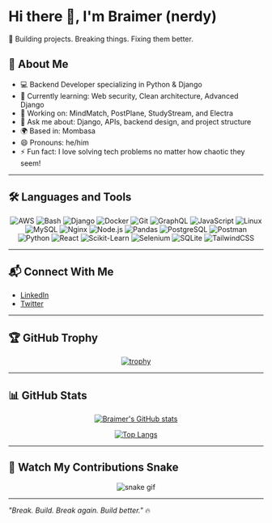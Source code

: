 # Hi there 👋, I'm Braimer (nerdy)

🚀 Building projects. Breaking things. Fixing them better.

## 🧠 About Me
- 💻 Backend Developer specializing in Python & Django
- 🌱 Currently learning: Web security, Clean architecture, Advanced Django
- 🔭 Working on: MindMatch, PostPlane, StudyStream, and Electra
- 💬 Ask me about: Django, APIs, backend design, and project structure
- 🌍 Based in: Mombasa
- 😄 Pronouns: he/him
- ⚡ Fun fact: I love solving tech problems no matter how chaotic they seem!

---

## 🛠️ Languages and Tools

<div align="center" style="flex-wrap: wrap;">

![AWS](https://img.shields.io/badge/AWS-232F3E?style=for-the-badge&logo=amazonaws&logoColor=white)
![Bash](https://img.shields.io/badge/Bash-4EAA25?style=for-the-badge&logo=gnubash&logoColor=white)
![Django](https://img.shields.io/badge/Django-092E20?style=for-the-badge&logo=django&logoColor=white)
![Docker](https://img.shields.io/badge/Docker-2496ED?style=for-the-badge&logo=docker&logoColor=white)
![Git](https://img.shields.io/badge/Git-F05032?style=for-the-badge&logo=git&logoColor=white)
![GraphQL](https://img.shields.io/badge/GraphQL-E10098?style=for-the-badge&logo=graphql&logoColor=white)
![JavaScript](https://img.shields.io/badge/JavaScript-F7DF1E?style=for-the-badge&logo=javascript&logoColor=black)
![Linux](https://img.shields.io/badge/Linux-FCC624?style=for-the-badge&logo=linux&logoColor=black)
![MySQL](https://img.shields.io/badge/MySQL-4479A1?style=for-the-badge&logo=mysql&logoColor=white)
![Nginx](https://img.shields.io/badge/Nginx-009639?style=for-the-badge&logo=nginx&logoColor=white)
![Node.js](https://img.shields.io/badge/Node.js-339933?style=for-the-badge&logo=nodedotjs&logoColor=white)
![Pandas](https://img.shields.io/badge/Pandas-150458?style=for-the-badge&logo=pandas&logoColor=white)
![PostgreSQL](https://img.shields.io/badge/PostgreSQL-4169E1?style=for-the-badge&logo=postgresql&logoColor=white)
![Postman](https://img.shields.io/badge/Postman-FF6C37?style=for-the-badge&logo=postman&logoColor=white)
![Python](https://img.shields.io/badge/Python-3776AB?style=for-the-badge&logo=python&logoColor=white)
![React](https://img.shields.io/badge/React-61DAFB?style=for-the-badge&logo=react&logoColor=black)
![Scikit-Learn](https://img.shields.io/badge/Scikit_Learn-F7931E?style=for-the-badge&logo=scikitlearn&logoColor=white)
![Selenium](https://img.shields.io/badge/Selenium-43B02A?style=for-the-badge&logo=selenium&logoColor=white)
![SQLite](https://img.shields.io/badge/SQLite-003B57?style=for-the-badge&logo=sqlite&logoColor=white)
![TailwindCSS](https://img.shields.io/badge/Tailwind_CSS-06B6D4?style=for-the-badge&logo=tailwindcss&logoColor=white)

</div>

---

## 📬 Connect With Me
- [LinkedIn](https://www.linkedin.com/in/braimer-omondi-baa573349/)
- [Twitter](https://x.com/Braimer__1)

---

## 🏆 GitHub Trophy

<div align="center">

[![trophy](https://github-profile-trophy.vercel.app/?username=Braimer&theme=gruvbox&column=6&margin-w=15)](https://github.com/ryo-ma/github-profile-trophy)

</div>

---

## 📊 GitHub Stats

<div align="center">

[![Braimer's GitHub stats](https://github-readme-stats.vercel.app/api?username=Braimer&show_icons=true&theme=react&hide_border=true&bg_color=00000000)](https://github.com/anuraghazra/github-readme-stats)

[![Top Langs](https://github-readme-stats.vercel.app/api/top-langs/?username=Braimer&layout=compact&theme=react&hide_border=true&bg_color=00000000)](https://github.com/anuraghazra/github-readme-stats)

</div>

---

## 🐍 Watch My Contributions Snake

<div align="center">

![snake gif](https://github.com/Braimer/Braimer/blob/output/github-contribution-grid-snake.svg)

</div>

---

_"Break. Build. Break again. Build better."_ 🔥

